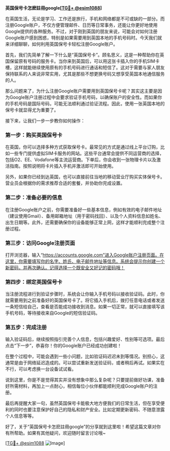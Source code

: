 **英国保号卡怎麽註冊google[[TG💪+ @esim1088](https://t.me/s/esim1088)]**

在英国生活，无论是学习、工作还是旅行，手机和网络都是不可或缺的一部分。而注册Google账户，不仅方便管理邮件、日历等日常事务，还能让你更好地使用Google提供的各种服务。不过，对于刚到英国的朋友来说，可能会对如何注册Google账户感到困惑，特别是如果需要用到英国本地的手机号码时。今天我们就来详细聊聊，如何利用英国保号卡轻松注册Google账户。

首先，我们先简单了解一下什么是“英国保号卡”。顾名思义，这是一种帮助你在英国保留原有号码的服务卡。当你来到英国后，可以用这张卡插入你的手机SIM卡槽，这样就能继续使用原有的手机号码进行通话和短信了。这对于需要与家人朋友保持联系的人来说非常实用，尤其是那些不想更换号码又想享受英国本地通信服务的人。

那么问题来了，为什么注册Google账户需要用到英国保号卡呢？其实这主要是因为Google账户注册过程中会要求验证手机号码，以确保账户的安全性。而如果你的手机号码是国际号码，可能无法顺利通过验证流程。因此，使用一张英国本地的保号卡就显得尤为重要了。

接下来，让我们一步一步教你如何操作：

### 第一步：购买英国保号卡

在英国，你可以选择多种方式获取保号卡。最常见的方式是通过线上平台订购，比如一些专门提供虚拟SIM卡服务的网站。这些平台通常会提供不同运营商的选择，包括O2、EE、Vodafone等主流运营商。下单后，你会收到一张物理卡片以及激活指南。按照说明将卡片插入手机并激活即可开始使用。

另外，如果你已经到达英国，也可以直接前往当地的移动营业厅购买实体保号卡。营业员会根据你的需求推荐合适的套餐，并协助你完成设置。

### 第二步：准备必要的信息

在注册Google账户之前，你需要准备好一些基本信息，例如有效的电子邮件地址（建议使用Gmail）、备用邮箱地址（用于密码找回）、以及个人资料信息如姓名、出生日期等。此外，还需要确保你的设备能够正常上网，这样才能顺利完成整个注册过程。

### 第三步：访问Google注册页面

打开浏览器，输入“https://accounts.google.com”进入Google账户注册页面。在这里，你需要填写你的名字、姓氏、电子邮件地址等信息。系统会提示你创建一个新密码，并再次确认。记得选择一个既安全又好记的密码哦！

### 第四步：绑定英国保号卡

当注册流程进行到验证步骤时，系统会让你输入手机号码以接收验证码。此时，你就需要用到之前准备好的英国保号卡了。将它插入手机后，拨打任意电话或者发送一条短信给自己，查看是否能成功接收到消息。如果一切正常，就可以直接填写该手机号码，等待接收来自Google的短信验证码。

### 第五步：完成注册

输入验证码后，继续按照指引完善个人信息，包括兴趣爱好、性别等可选项。最后点击“下一步”，恭喜你！你的Google账户已经成功创建啦！

在整个过程中，可能会遇到一些小问题，比如验证码迟迟未到等情况。别担心，这通常是由于网络延迟造成的。可以尝试重新发送验证码，或者稍后再试。如果实在不行，可以考虑换一台设备试试看。

说到这里，你是不是觉得其实并没有想象中那么复杂呢？只要提前做好功课，准备好所需材料，再加上一点耐心，相信每位小伙伴都能顺利完成Google账户的注册。

最后再提醒大家一句，虽然英国保号卡能极大地方便我们的日常生活，但在享受便利的同时也要注意保护好自己的隐私和财产安全。比如定期更新密码、不随意泄露个人信息等等。

好了，关于“英国保号卡怎麽註冊google”的分享就到这里啦！希望这篇文章对你有所帮助。如果有其他疑问，欢迎随时留言讨论哦~

[[TG💪+ @esim1088](https://t.me/s/esim1088) ![Image](https://i.postimg.cc/4NQfJmqS/Snipaste-2025-05-13-00-14-12.png)]